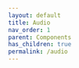 ```yaml
---
layout: default
title: Audio
nav_order: 1
parent: Components
has_children: true
permalink: /audio
---
```

